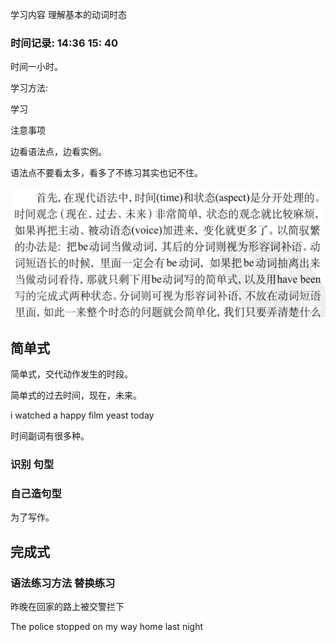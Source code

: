 学习内容 理解基本的动词时态

### 时间记录: 14:36 15: 40

时间一小时。



学习方法:

学习

注意事项

边看语法点，边看实例。

语法点不要看太多，看多了不练习其实也记不住。



![image-20220522143730196](%E5%8A%A8%E8%AF%8D%E6%97%B6%E6%80%81.assets/image-20220522143730196-16532014513721.png)







## 简单式

简单式，交代动作发生的时段。

简单式的过去时间，现在，未来。





i watched a happy film yeast today 

时间副词有很多种。





### 识别 句型



### 自己造句型

为了写作。









## 完成式



 



### 语法练习方法 替换练习



昨晚在回家的路上被交警拦下

The police stopped  on my way home last night





### 

### 